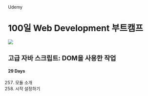Udemy

# 100일 Web Development 부트캠프

[<img src="https://img.shields.io/badge/github-%23121011.svg?style=for-the-badge&logo=github&logoColor=white" />](https://github.com/academind/100-days-of-web-development/)

## 고급 자바 스크립트: DOM을 사용한 작업

#### 29 Days

257. 모듈 소개
258. 시작 설정하기
